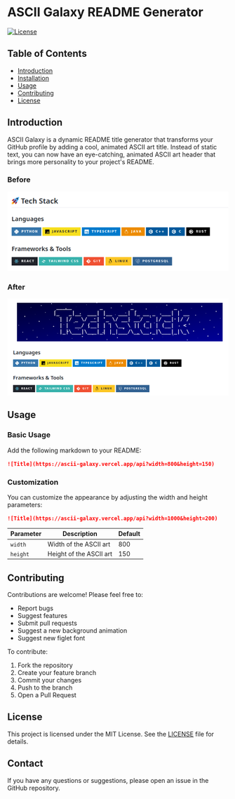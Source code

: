 # ASCII Galaxy README Generator

[![License](https://img.shields.io/badge/license-MIT-blue.svg)](LICENSE)

## Table of Contents

- [Introduction](#introduction)
- [Installation](#installation)
- [Usage](#usage)
- [Contributing](#contributing)
- [License](#license)

## Introduction

ASCII Galaxy is a dynamic README title generator that transforms your GitHub profile by adding a cool, animated ASCII art title. Instead of static text, you can now have an eye-catching, animated ASCII art header that brings more personality to your project's README.

### Before
![Before](./assets/Before.png)
### After
![After](./assets/After.png)

## Usage

### Basic Usage

Add the following markdown to your README:

```markdown
![Title](https://ascii-galaxy.vercel.app/api?width=800&height=150)
```

### Customization

You can customize the appearance by adjusting the width and height parameters:

```markdown
![Title](https://ascii-galaxy.vercel.app/api?width=1000&height=200)
```

| Parameter | Description | Default | 
|-----------|-------------|---------|
| `width`   | Width of the ASCII art | 800 |
| `height`  | Height of the ASCII art | 150 |

## Contributing

Contributions are welcome! Please feel free to:

- Report bugs
- Suggest features
- Submit pull requests
- Suggest a new background animation
- Suggest new figlet font

To contribute:
1. Fork the repository
2. Create your feature branch 
3. Commit your changes
4. Push to the branch 
5. Open a Pull Request

## License

This project is licensed under the MIT License. See the [LICENSE](LICENSE) file for details.

## Contact

If you have any questions or suggestions, please open an issue in the GitHub repository.
